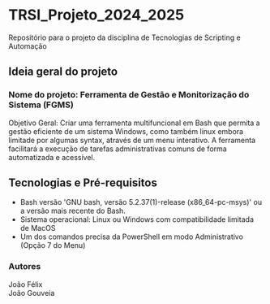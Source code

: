 # TRSI_Projeto_2024_2025
Repositório para o projeto da disciplina de Tecnologias de Scripting e Automação

## Ideia geral do projeto
### Nome do projeto: Ferramenta de Gestão e Monitorização do Sistema (FGMS)
Objetivo Geral:
Criar uma ferramenta multifuncional em Bash que permita a gestão eficiente de um sistema Windows, como também linux embora limitade por algumas syntax, através de um menu interativo. A ferramenta facilitará a execução de tarefas administrativas comuns de forma automatizada e acessível.

## Tecnologias e Pré-requisitos
- Bash versão 'GNU bash, versão 5.2.37(1)-release (x86_64-pc-msys)' ou a versão mais recente do Bash.
- Sistema operacional: Linux ou Windows com compatibilidade limitada de MacOS
- Um dos comandos precisa da PowerShell em modo Administrativo (Opção 7 do Menu)

### Autores

João Félix <br />
João Gouveia
